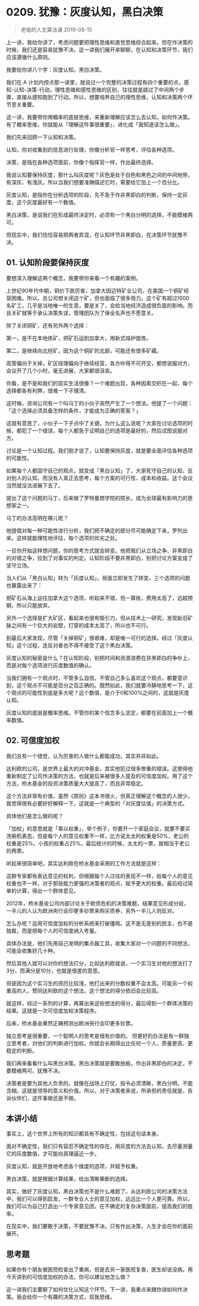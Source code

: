 # 0209. 犹豫：灰度认知，黑白决策
> 老喻的人生算法课
2019-08-15

上一讲，我给你讲了，考虑问题要把理性思维和直觉思维综合起来。但在作决策的时候，我们还是容易犹豫不决。这一讲我们展开来聊聊，在认知和决策环节，我们应该遵循什么原则。

我要给你讲八个字：灰度认知，黑白决策。

我们在 A 计划内控点那一讲里，就说过一个完整的决策过程有四个重要的点，感知-认知-决策-行动。理性思维和感性思维的区别，往往就是跳过了中间两个步骤，直接从感知跑到了行动。所以，想要培养自己的理性思维，认知和决策两个环节至关重要。





这一讲，我要带你用概率的底层思维，来重新理解应该怎么去认知，如何作决策。有了概率思维，你就能从「理解这件事很重要」，进化成「我知道该怎么做」。

我们先来回顾一下认知和决策。

认知，你对收集到的信息进行处理，你像分析官一样思考，评估各种选项。

决策，是指在各种选项面前，你像个指挥官一样，作出最终选择。

我说认知要保持灰度，那什么叫灰度呢？灰色是处于白色和黑色之间的中间地带，有深灰、有浅灰。所以当我们想要准确描述它时，需要给它加上一个百分比。

灰度认知，是指你在分析选项的阶段，先不急于作非黑即白的判断，保持一定灰度，这个灰度最好有一个数值。

黑白决策，是说我们在形成最终决定时，必须有一个黑白分明的选择，不能模棱两可。

但现实中，我们恰恰容易把两者弄混，在认知环节非黑即白，在决策环节犹豫不决。

## 01. 认知阶段要保持灰度

要想深入理解这两个概念，我要带你来看一个有趣的案例。

上世纪90年代中期，铜价下跌厉害，加拿大因迈特矿业公司，在美国一个铜矿经营困难。所以，总公司想关闭这个矿，但也面临了很多阻力。这个矿有超过1000名矿工，几乎是当地唯一的生意，要是关了，会给当地经济造成很负面的影响。而且关矿就等于承认决策失误，管理团队为了保全名声也不愿意关。

除了关闭铜矿，还有另外两个选择：

第一，是不在本地炼矿，把矿石运到加拿大，用新式熔炉提炼。

第二，是继续向北挖矿。因为这个铜矿的北部，可能还有很多矿藏。

高管偏向于关掉，矿区经理偏向于继续经营，各方吵得不可开交，都想说服对方，会议开了几个小时，毫无进展，大家都很沮丧。

你看，是不是和我们的现实生活很像？一个难题出现，各种因素交织在一起，每个选择都各有利弊，很难一下子理清。

这时候，咨询公司有一个叫马丁的小伙子突然产生了一个想法。他提了一个问题：「这个选择必须具备怎样的条件，才能成为正确的答案？」

这就有意思了，小伙子一下子点中了关键。为什么这么说呢？大家在讨论选项的时候，都犯了一个错误，每个人都急于证明自己的选项是最好的，然后试图说服对方。

讨论是一个认知过程。我们刚才说了，认知要保持灰度，就是要全面评估各种选项的可能性。

如果每个人都固守自己的观点，就变成「黑白认知」了，大家死守自己的认知，反对别人的认知，而没有人真正去思考，每个方案的可行性、成本和收益。这个会议当然就没法进展下去了。

提出了这个问题的马丁，后来做了罗特曼商学院的院长，成为全球最有影响力的思想家之一。

马丁的办法高明在哪儿呢？

他提倡对每一种可能性进行分析，我们把不确定的部分尽可能确定下来，罗列出来。这样就能理性地评估，每个选项的优劣之处。

一旦你开始这样想问题，你的思考方式就会转变。他把我们从立场之争、非黑即白的对错之争，拉到了对事实的判定。认知阶段不要非黑即白，别把讨论方案变成了坚守立场。

当人们从「黑白认知」转为「灰度认知」，局面立即发生了转变，三个选项的问题也暴露出来了：

把矿石从海上运往加拿大这个选项，听起来不错，但一算账，费用太高了，远超预期，所以只能放弃。

另外一个选择是扩大矿区，看起来也很有吸引力，但从技术上一研究，发现新旧矿脉之间有一个巨大的岩壁，打穿的成本太高了，所以也不可行。

到最后大家发现，尽管「关掉铜矿」很艰难，却是唯一可行的选择。经过「灰度认知」这个过程，连反对者也不得不接受了这个黑白决策。

灰度认知的秘密是什么？在认知阶段，别把时间和资源浪费在非黑即白的争吵上，而是对每个选项进行灰度数值的确认。

当我们拥有一个观点时，不管多么自信，不管自己多么喜欢这个观点，都要意识到，这个观点不可能是百分之百正确的。既然如此，我们就要冷静地思考一下，这个观点的可能性到底是多大呢？这个数值，是介于0和100%之间的，这就是灰度认知。

灰度认知的底层是概率思维。不管你的某个信念多么坚定，都要在前面加上一个概率数值。

## 02. 可信度加权

我们总有一个错觉，认为厉害的人做什么都能成功，其实并非如此。

达利欧的公司，是世界上最大的对冲基金，其实他犯过很多惨重的错误。这使得他重新制定了公司作决策的方法，也就是后来被很多人提及的可信度加权。用了这个方法，桥水基金的投资决策质量大大提高了，而且非常稳定。

这个方法非常有价值，虽然《原则》这本书很火，但真正理解这个概念的人很少。我觉得很有必要好好解释一下，这就是一个典型的「对灰度估值」的决策方式。

具体他们是怎么做的呢？

「加权」的意思就是「乘以权重」，举个例子，你要开一个家庭会议，就要不要买洗碗机表态，但是每个人的意见权重不一样，比方说太太的权重是50%，老公的权重是25%，小孩的权重占25%。最后统计的时候，太太的一票，就相当于老公的两票。

听起来很简单吧，其实达利欧在桥水基金采用的工作方法就是这样：

这群专家都有表达意见的权利，但根据每个人过往的表现不一样，给每个人的意见权重也不一样，对于那些能力更强的决策者的观点，赋予更大的权重。最后经过简单的计算，得出一个群体意见。

2012年，桥水基金公司内部讨论关于欧债危机的决策难题，结果意见形成分歧，一半儿的人认为欧洲央行会印更多钞票来购买债券，另外一半儿人则反对。

怎么办呢？运用可信度加权的分析系统来打破僵局。这不是无差别的民主，也不是独裁，而是把每个人的可信度纳入考量。

具体办法是，他们先用自己发明的集点器工具，收集大家对一个问题的不同想法，可能会收集好几十种。

然后其他人就可以对你的想法打分，比如达利欧就说，一个实习生对他的想法打了3分，而满分是10分，也就是很差的意思。

但是因为这个实习生的资历比较浅，他打出来的分数权重不会太高。可能另一个权重高的人，赞同达利欧的这个想法，这个想法的得分依旧会比较高。

就这样，经过一系列的计算，再算出来这些想法的得分，最后得到一个群体决策的结果。这就是一次可信度加权决策程序。

后来，桥水基金果然正确预测出欧洲央行会印更多钞票。

独立思考是很重要，一个聪明人的思考是很有价值的。 但更好的办法是有一群独立思考者，对他们的判断进行加权。你就会长期得出比任何一个人，质量更高、更稳定的判断。

我们再来看看什么叫黑白决策。黑白决策就是要敢拍板，作出非黑即白的决定，不要模棱两可、犹豫不决。

决策者是要为其他人负责的。就像在战场上打仗，指令必须清晰，黑白分明，不能含糊。这就是领导的意义和价值。所以，对于决策者来说，所承担的责任就是，告诉伙伴们，这件事做还是不做。

## 本讲小结

事实上，这个世界上所有的知识都具有不确定性，包括这句话本身。

面对不确定性，我们只有容忍不确定性的存在，用灰度的方法去认知，去尽量测量它的灰度数值，才可能向真理逼近一步。

灰度认知，就是开放地考虑各个维度的选项，并赋予权重。

黑白决策，就是根据计算结果，给出清晰果断的选择。

其实，做好了灰度认知，黑白决策也不是什么难题了。从达利欧公司的决策方法中，我们可以得到启发，一群专业人士的意见加权，远远比一个人更可靠。所以，我们可以为自己打造出一个专家意见团，在不确定的复杂决策面前，提高我们的胜率。

在现实中，我们要敢于决策，不要犹豫不决。只有作出决策，人生才会在你的面前展开。

## 思考题

如果你有个朋友被医院检查出了重病，但是去另一家医院复查，医生却说没病。用今天讲到的可信度加权的办法，你可以建议他怎么做？

这一讲我们主要聊了如何优化认知这个环节。下一讲，我重点来跟你讲如何作决策。我会给你一个有趣的决策方式，双我思维。